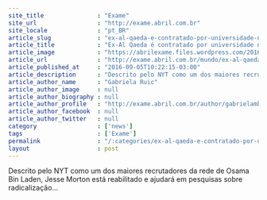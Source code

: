 ```yaml
---
site_title               : "Exame"
site_url                 : "http://exame.abril.com.br"
site_locale              : "pt_BR"
article_slug             : "ex-al-qaeda-e-contratado-por-universidade-nos-eua"
article_title            : "Ex-Al Qaeda é contratado por universidade nos EUA"
article_image            : "https://abrilexame.files.wordpress.com/2016/09/size_960_16_9_jesse-morton.jpg?quality=70&strip=all&w=960"
article_url              : "http://exame.abril.com.br/mundo/ex-al-qaeda-e-contratado-por-universidade-nos-eua/"
article_published_at     : "2016-09-05T10:22:15-03:00"
article_description      : "Descrito pelo NYT como um dos maiores recrutadores da rede de Osama Bin Laden, Jesse Morton está reabilitado e ajudará em pesquisas sobre radicalização..."
article_author_name      : "Gabriela Ruic"
article_author_image     : null
article_author_biography : null
article_author_profile   : "http://exame.abril.com.br/author/gabrielambruic/"
article_author_facebook  : null
article_author_twitter   : null
category                 : ['news']
tags                     : ['Exame']
permalink                : "/:categories/ex-al-qaeda-e-contratado-por-universidade-nos-eua/"
layout                   : post
---
```


Descrito pelo NYT como um dos maiores recrutadores da rede de Osama Bin Laden, Jesse Morton está reabilitado e ajudará em pesquisas sobre radicalização...
